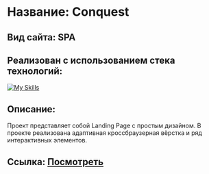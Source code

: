 # Название: Conquest
## Вид сайта: SPA
## Реализован с использованием стека технологий:

[![My Skills](https://skillicons.dev/icons?i=html,sass,js,gulp)](https://skillicons.dev)

## Описание:
Проект представляет собой Landing Page с простым дизайном. В проекте реализована адаптивная кроссбраузерная вёрстка и ряд интерактивных элементов.

## Ссылка: [Посмотреть](https://artyomxxx.github.io/Conquest/)